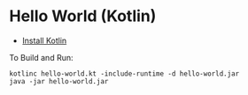 # Hello World (Kotlin)

- [Install Kotlin](https://kotlinlang.org/docs/command-line.html)

To Build and Run:
```
kotlinc hello-world.kt -include-runtime -d hello-world.jar
java -jar hello-world.jar
```